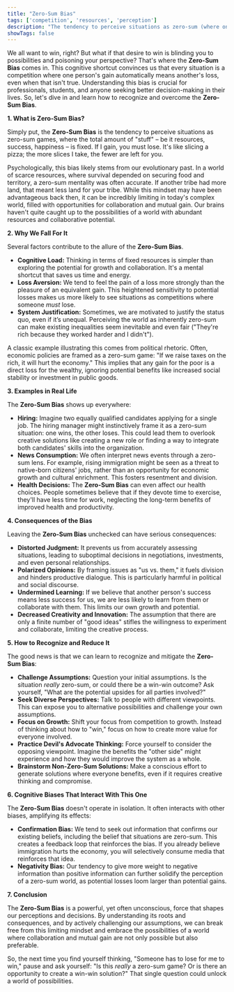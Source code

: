 ```yaml
---
title: "Zero-Sum Bias"
tags: ['competition', 'resources', 'perception']
description: "The tendency to perceive situations as zero-sum (where one person's gain is another's loss) even when they are not."
showTags: false
---
```



We all want to win, right? But what if that desire to win is blinding you to possibilities and poisoning your perspective? That's where the **Zero-Sum Bias** comes in. This cognitive shortcut convinces us that every situation is a competition where one person's gain automatically means another's loss, even when that isn't true. Understanding this bias is crucial for professionals, students, and anyone seeking better decision-making in their lives. So, let's dive in and learn how to recognize and overcome the **Zero-Sum Bias**.

**1. What is Zero-Sum Bias?**

Simply put, the **Zero-Sum Bias** is the tendency to perceive situations as zero-sum games, where the total amount of "stuff" – be it resources, success, happiness – is fixed. If I gain, you must lose. It's like slicing a pizza; the more slices I take, the fewer are left for you.

Psychologically, this bias likely stems from our evolutionary past. In a world of scarce resources, where survival depended on securing food and territory, a zero-sum mentality was often accurate. If another tribe had more land, that meant less land for your tribe. While this mindset may have been advantageous back then, it can be incredibly limiting in today's complex world, filled with opportunities for collaboration and mutual gain. Our brains haven't quite caught up to the possibilities of a world with abundant resources and collaborative potential.

**2. Why We Fall For It**

Several factors contribute to the allure of the **Zero-Sum Bias**.

*   **Cognitive Load:** Thinking in terms of fixed resources is simpler than exploring the potential for growth and collaboration. It's a mental shortcut that saves us time and energy.
*   **Loss Aversion:** We tend to feel the pain of a loss more strongly than the pleasure of an equivalent gain. This heightened sensitivity to potential losses makes us more likely to see situations as competitions where someone *must* lose.
*   **System Justification:** Sometimes, we are motivated to justify the status quo, even if it’s unequal. Perceiving the world as inherently zero-sum can make existing inequalities seem inevitable and even fair ("They're rich because they worked harder and I didn't").

A classic example illustrating this comes from political rhetoric. Often, economic policies are framed as a zero-sum game: "If we raise taxes on the rich, it will hurt the economy." This implies that any gain for the poor is a direct loss for the wealthy, ignoring potential benefits like increased social stability or investment in public goods.

**3. Examples in Real Life**

The **Zero-Sum Bias** shows up everywhere:

*   **Hiring:** Imagine two equally qualified candidates applying for a single job. The hiring manager might instinctively frame it as a zero-sum situation: one wins, the other loses. This could lead them to overlook creative solutions like creating a new role or finding a way to integrate both candidates' skills into the organization.
*   **News Consumption:** We often interpret news events through a zero-sum lens. For example, rising immigration might be seen as a threat to native-born citizens' jobs, rather than an opportunity for economic growth and cultural enrichment. This fosters resentment and division.
*   **Health Decisions:** The **Zero-Sum Bias** can even affect our health choices. People sometimes believe that if they devote time to exercise, they'll have less time for work, neglecting the long-term benefits of improved health and productivity.

**4. Consequences of the Bias**

Leaving the **Zero-Sum Bias** unchecked can have serious consequences:

*   **Distorted Judgment:** It prevents us from accurately assessing situations, leading to suboptimal decisions in negotiations, investments, and even personal relationships.
*   **Polarized Opinions:** By framing issues as "us vs. them," it fuels division and hinders productive dialogue. This is particularly harmful in political and social discourse.
*   **Undermined Learning:** If we believe that another person's success means less success for us, we are less likely to learn from them or collaborate with them. This limits our own growth and potential.
*   **Decreased Creativity and Innovation:** The assumption that there are only a finite number of "good ideas" stifles the willingness to experiment and collaborate, limiting the creative process.

**5. How to Recognize and Reduce It**

The good news is that we can learn to recognize and mitigate the **Zero-Sum Bias**:

*   **Challenge Assumptions:** Question your initial assumptions. Is the situation *really* zero-sum, or could there be a win-win outcome? Ask yourself, "What are the potential upsides for all parties involved?"
*   **Seek Diverse Perspectives:** Talk to people with different viewpoints. This can expose you to alternative possibilities and challenge your own assumptions.
*   **Focus on Growth:** Shift your focus from competition to growth. Instead of thinking about how to "win," focus on how to create more value for everyone involved.
*   **Practice Devil's Advocate Thinking:** Force yourself to consider the opposing viewpoint. Imagine the benefits the "other side" might experience and how they would improve the system as a whole.
*   **Brainstorm Non-Zero-Sum Solutions:** Make a conscious effort to generate solutions where everyone benefits, even if it requires creative thinking and compromise.

**6. Cognitive Biases That Interact With This One**

The **Zero-Sum Bias** doesn't operate in isolation. It often interacts with other biases, amplifying its effects:

*   **Confirmation Bias:** We tend to seek out information that confirms our existing beliefs, including the belief that situations are zero-sum. This creates a feedback loop that reinforces the bias. If you already believe immigration hurts the economy, you will selectively consume media that reinforces that idea.
*   **Negativity Bias:** Our tendency to give more weight to negative information than positive information can further solidify the perception of a zero-sum world, as potential losses loom larger than potential gains.

**7. Conclusion**

The **Zero-Sum Bias** is a powerful, yet often unconscious, force that shapes our perceptions and decisions. By understanding its roots and consequences, and by actively challenging our assumptions, we can break free from this limiting mindset and embrace the possibilities of a world where collaboration and mutual gain are not only possible but also preferable.

So, the next time you find yourself thinking, "Someone has to lose for me to win," pause and ask yourself: "Is this *really* a zero-sum game? Or is there an opportunity to create a win-win solution?" That single question could unlock a world of possibilities.

